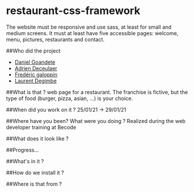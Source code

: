# restaurant-css-framework

The website must be responsive and use sass, at least for small and medium screens. It must at least have five accessible pages: welcome, menu, pictures, restaurants and contact.

##Who did the project 

* [Daniel Goandete](https://github.com/DanielGoandete)
* [Adrien Deceulaer](https://github.com/DeceulaerAdrien)
* [Fredéric galoppin](https://github.com/fredgaloppin)
* [Laurent Degimbe](https://github.com/DegimbeLaurent)

##What is that ?
web page for a restaurant. The franchise is fictive, but the type of food (burger, pizza, asian, ...) is your choice.

##When did you work on it ?
25/01/21 -> 29/01/21


##Where have you been? What were you doing ?
Realized during the web developer training at Becode

##What does it look like ?

##Progress…

##What's in it ?

##How do we install it ?

##Where is that from ?

